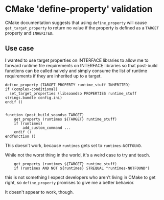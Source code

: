 CMake 'define-property' validation
==================================

CMake documentation suggests that using `define_property` will cause
`get_target_property` to return no value if the property is defined
as a `TARGET` property and `INHERITED`.

Use case
--------

I wanted to use target properties on INTERFACE libraries to allow me
to forward runtime file requirements on INTERFACE libraries so that
post-build functions can be called naively and simply consume the
list of runtime requirements if they are inherited up to a target.


```
define_property (TARGET PROPERTY runtime_stuff INHERITED)
if (complex-conditional)
  set_target_properties (libsoandso PROPERTIES runtime_stuff strings.bundle config.ini)
endif ()


function (post_build_soandso TARGET)
    get_property (runtimes ${TARGET} runtime_stuff)
    if (runtimes)
        add_custom_command ...
    endif ()
endfunction ()
```

This doesn't work, because `runtimes` gets set to `runtimes-NOTFOUND`.

While not the worst thing in the world, it's a weird case to try and teach.

```
    get_property (runtimes ${TARGET} runtime_stuff)
    if (runtimes AND NOT ${runtimes} STREQUAL "runtimes-NOTFOUND")
```

this is not something I expect developers who aren't living in CMake to get right,
so `define_property` promises to give me a better behavior.

It doesn't appear to work, though.
